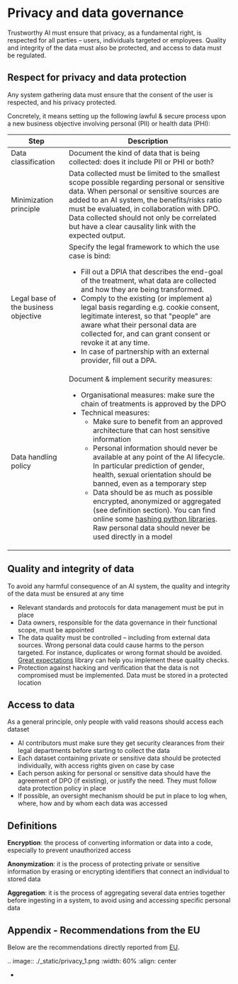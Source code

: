 # Privacy and data governance
Trustworthy AI must ensure that privacy, as a fundamental right, is respected for all parties – users, individuals targeted or employees. Quality and integrity of the data must also be protected, and access to data must be regulated.

## Respect for privacy and data protection
Any system gathering data must ensure that the consent of the user is respected, and his privacy protected.

Concretely, it means setting up the following lawful & secure process upon a new business objective involving personal (PII) or health data (PHI):

| Step  | Description |
|---|---|
| Data classification  | Document the kind of data that is being collected: does it include PII or PHI or both? |
| Minimization principle| Data collected must be limited to the smallest scope possible regarding personal or sensitive data. When personal or sensitive sources are added to an AI system, the benefits/risks ratio must be evaluated, in collaboration with DPO. Data collected should not only be correlated but have a clear causality link with the expected output. |
| Legal base of the business objective | Specify the legal framework to which the use case is bind: <ul><li>Fill out a DPIA that describes the end-goal of the treatment, what data are collected and how they are being transformed.</li><li>Comply to the existing (or implement a) legal basis regarding e.g. cookie consent, legitimate interest, so that "people" are aware what their personal data are collected for, and can grant consent or revoke it at any time.</li><li>In case of partnership with an external provider, fill out a DPA.</li></ul>|
| Data handling policy | Document & implement security measures: <ul><li>Organisational measures: make sure the chain of treatments is approved by the DPO</li><li>Technical measures:<ul><li>Make sure to benefit from an approved architecture that can host sensitive information</li><li>Personal information should never be available at any point of the AI lifecycle. In particular prediction of gender, health, sexual orientation should be banned, even as a temporary step</li><li>Data should be as much as possible encrypted, anonymized or aggregated (see definition section). You can find online some [hashing python libraries]. Raw personal data should never be used directly in a model</li></ul></li></ul> |

[hashing python libraries]: https://docs.python.org/3/library/hashlib.html

## Quality and integrity of data
To avoid any harmful consequence of an AI system, the quality and integrity of the data must be ensured at any time

-	Relevant standards and protocols for data management must be put in place
-	Data owners, responsible for the data governance in their functional scope, must be appointed
-	The data quality must be controlled – including from external data sources. Wrong personal data could cause harms to the person targeted. For instance, duplicates or wrong format should be avoided. [Great expectations] library can help you implement these quality checks.
- Protection against hacking and verification that the data is not compromised must be implemented. Data must be stored in a protected location 

[Great expectations]: https://greatexpectations.io/

## Access to data
As a general principle, only people with valid reasons should access each dataset

- AI contributors must make sure they get security clearances from their legal departments before starting to collect the data
- Each dataset containing private or sensitive data should be protected individually, with access rights given on case by case
- Each person asking for personal or sensitive data should have the agreement of DPO (if existing), or justify the need. They must follow data protection policy in place
- If possible, an oversight mechanism should be put in place to log when, where, how and by whom each data was accessed

## Definitions

**Encryption**: the process of converting information or data into a code, especially to prevent unauthorized access

**Anonymization**: it is the process of protecting private or sensitive information by erasing or encrypting identifiers that connect an individual to stored data

**Aggregation**: it is the process of aggregating several data entries together before ingesting in a system, to avoid using and accessing specific personal data

## Appendix - Recommendations from the EU
Below are the recommendations directly reported from [EU](https://digital-strategy.ec.europa.eu/en/library/ethics-guidelines-trustworthy-ai).

.. image:: ./_static/privacy_1.png
    :width: 60%
    :align: center

-